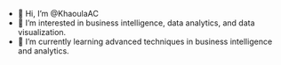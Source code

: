 - 👋 Hi, I’m @KhaoulaAC
- 👀 I’m interested in business intelligence, data analytics, and data visualization.
- 🌱 I’m currently learning advanced techniques in business intelligence and analytics.

<!---
KhaoulaAC/KhaoulaAC is a ✨ special ✨ repository because its `README.md` (this file) appears on your GitHub profile.
You can click the Preview link to take a look at your changes.
--->
